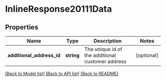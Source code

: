 # InlineResponse20111Data

## Properties
Name | Type | Description | Notes
------------ | ------------- | ------------- | -------------
**additional_address_id** | **string** | The unique id of the additional customer address | [optional] 

[[Back to Model list]](../../README.md#documentation-for-models) [[Back to API list]](../../README.md#documentation-for-api-endpoints) [[Back to README]](../../README.md)

